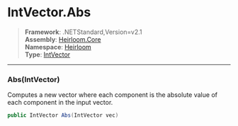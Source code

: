 # IntVector.Abs

> **Framework**: .NETStandard,Version=v2.1  
> **Assembly**: [Heirloom.Core][0]  
> **Namespace**: [Heirloom][0]  
> **Type**: [IntVector][1]

--------------------------------------------------------------------------------

### Abs(IntVector)

Computes a new vector where each component is the absolute value of each component in the input vector.

```cs
public IntVector Abs(IntVector vec)
```

[0]: ../Heirloom.Core.md
[1]: Heirloom.IntVector.md
